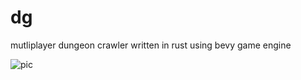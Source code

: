 # dg

mutliplayer dungeon crawler written in rust using bevy game engine  


![pic](https://i.imgur.com/0e25ntC.png)

